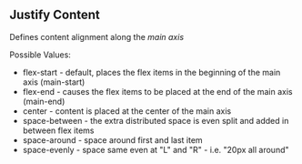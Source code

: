 ## Justify Content

Defines content alignment along the *main axis*



Possible Values:
* flex-start    - default, places the flex items in the beginning of the main axis (main-start)
* flex-end      - causes the flex items to be placed at the end of the main axis (main-end)
* center        - content is placed at the center of the main axis
* space-between - the extra distributed space is even split and added in between flex items
* space-around  - space around first and last item
* space-evenly  - space same even at "L" and "R" - i.e. "20px all around" 

